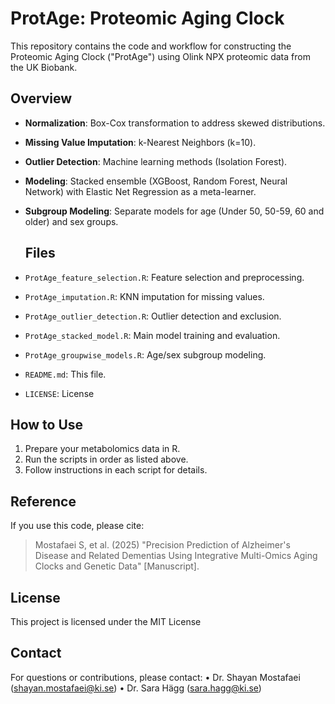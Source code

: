 # ProtAge: Proteomic Aging Clock

This repository contains the code and workflow for constructing the Proteomic Aging Clock ("ProtAge") using Olink NPX proteomic data from the UK Biobank.

## Overview

- **Normalization**: Box-Cox transformation to address skewed distributions.
- **Missing Value Imputation**: k-Nearest Neighbors (k=10).
- **Outlier Detection**: Machine learning methods (Isolation Forest). 
- **Modeling**: Stacked ensemble (XGBoost, Random Forest, Neural Network) with Elastic Net Regression as a meta-learner.
- **Subgroup Modeling**: Separate models for age (Under 50, 50-59, 60 and older) and sex groups.

  ## Files

- `ProtAge_feature_selection.R`: Feature selection and preprocessing.
- `ProtAge_imputation.R`: KNN imputation for missing values.
- `ProtAge_outlier_detection.R`: Outlier detection and exclusion.
- `ProtAge_stacked_model.R`: Main model training and evaluation.
- `ProtAge_groupwise_models.R`: Age/sex subgroup modeling.
- `README.md`: This file.
- `LICENSE`: License

## How to Use

1. Prepare your metabolomics data in R.
2. Run the scripts in order as listed above.
3. Follow instructions in each script for details.

## Reference

If you use this code, please cite:

> Mostafaei S, et al. (2025) "Precision Prediction of Alzheimer's Disease and Related Dementias Using Integrative Multi-Omics Aging Clocks and Genetic Data" [Manuscript].  

## License

This project is licensed under the MIT License

## Contact

For questions or contributions, please contact: • Dr. Shayan Mostafaei (shayan.mostafaei@ki.se) • Dr. Sara Hägg (sara.hagg@ki.se)
